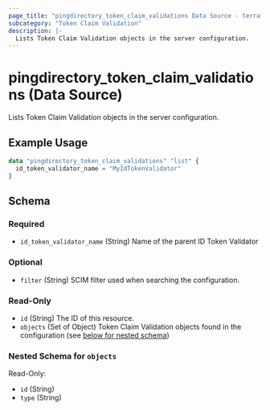 ```yaml
---
page_title: "pingdirectory_token_claim_validations Data Source - terraform-provider-pingdirectory"
subcategory: "Token Claim Validation"
description: |-
  Lists Token Claim Validation objects in the server configuration.
---
```


# pingdirectory_token_claim_validations (Data Source)

Lists Token Claim Validation objects in the server configuration.

## Example Usage

```terraform
data "pingdirectory_token_claim_validations" "list" {
  id_token_validator_name = "MyIdTokenValidator"
}
```

<!-- schema generated by tfplugindocs -->
## Schema

### Required

- `id_token_validator_name` (String) Name of the parent ID Token Validator

### Optional

- `filter` (String) SCIM filter used when searching the configuration.

### Read-Only

- `id` (String) The ID of this resource.
- `objects` (Set of Object) Token Claim Validation objects found in the configuration (see [below for nested schema](#nestedatt--objects))

<a id="nestedatt--objects"></a>
### Nested Schema for `objects`

Read-Only:

- `id` (String)
- `type` (String)

